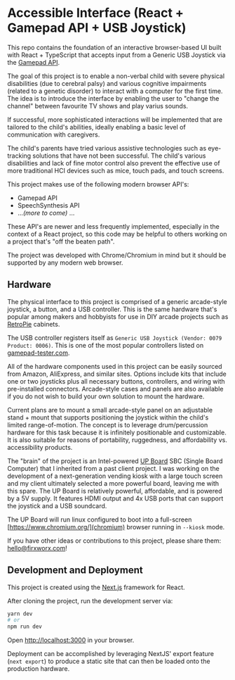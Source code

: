 # Accessible Interface (React + Gamepad API + USB Joystick)

This repo contains the foundation of an interactive browser-based UI built with React + TypeScript that accepts input from a Generic USB Joystick via the [Gamepad API](https://developer.mozilla.org/en-US/docs/Web/API/Gamepad_API).

The goal of this project is to enable a non-verbal child with severe physical disabilities (due to cerebral palsy) and various cognitive impairments (related to a genetic disorder) to interact with a computer for the first time. The idea is to introduce the interface by enabling the user to "change the channel" between favourite TV shows and play varius sounds.

If successful, more sophisticated interactions will be implemented that are tailored to the child's abilities, ideally enabling a basic level of communication with caregivers.

The child's parents have tried various assistive technologies such as eye-tracking solutions that have not been successful. The child's various disabilities and lack of fine motor control also prevent the effective use of more traditional HCI devices such as mice, touch pads, and touch screens.

This project makes use of the following modern browser API's:

- Gamepad API
- SpeechSynthesis API
- ..._(more to come)_ ...

These API's are newer and less frequently implemented, especially in the context of a React project, so this code may be helpful to others working on a project that's "off the beaten path".

The project was developed with Chrome/Chromium in mind but it should be supported by any modern web browser.

## Hardware

The physical interface to this project is comprised of a generic arcade-style joystick, a button, and a USB controller. This is the same hardware that's popular among makers and hobbyists for use in DIY arcade projects such as [RetroPie](https://retropie.org.uk/) cabinets.

The USB controller registers itself as `Generic USB Joystick (Vendor: 0079 Product: 0006)`. This is one of the most popular controllers listed on [gamepad-tester.com](https://gamepad-tester.com/controllers).

All of the hardware components used in this project can be easily sourced from Amazon, AliExpress, and similar sites. Options include kits that include one or two joysticks plus all necessary buttons, controllers, and wiring with pre-installed connectors. Arcade-style cases and panels are also available if you do not wish to build your own solution to mount the hardware.

Current plans are to mount a small arcade-style panel on an adjustable stand + mount that supports positioning the joystick within the child's limited range-of-motion. The concept is to leverage drum/percussion hardware for this task because it is infinitely positionable and customizable. It is also suitable for reasons of portability, ruggedness, and affordability vs. accessibility products.

The "brain" of the project is an Intel-powered [UP Board](https://up-board.org/) SBC (Single Board Computer) that I inherited from a past client project. I was working on the development of a next-generation vending kiosk with a large touch screen and my client ultimately selected a more powerful board, leaving me with this spare. The UP Board is relatively powerful, affordable, and is powered by a 5V supply. It features HDMI output and 4x USB ports that can support the joystick and a USB soundcard.

The UP Board will run linux configured to boot into a full-screen [https://www.chromium.org/](chromium) browser running in `--kiosk` mode.

If you have other ideas or contributions to this project, please share them: <hello@firxworx.com>!

## Development and Deployment

This project is created using the [Next.js](https://nextjs.org/) framework for React.

After cloning the project, run the development server via:

```bash
yarn dev
# or
npm run dev
```

Open [http://localhost:3000](http://localhost:3000) in your browser.

Deployment can be accomplished by leveraging NextJS' export feature (`next export`) to produce a static site that can then be loaded onto the production hardware.
